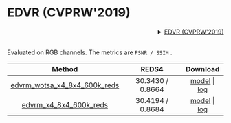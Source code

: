 # EDVR (CVPRW'2019)

<!-- [ALGORITHM] -->

<details>
<summary align="right"><a href="https://arxiv.org/abs/1905.02716?utm_source=feedburner&utm_medium=feed&utm_campaign=Feed%253A+arxiv%252FQSXk+%2528ExcitingAds%2521+cs+updates+on+arXiv.org%2529">EDVR (CVPRW'2019)</a></summary>

```bibtex
@InProceedings{wang2019edvr,
  author    = {Wang, Xintao and Chan, Kelvin C.K. and Yu, Ke and Dong, Chao and Loy, Chen Change},
  title     = {EDVR: Video restoration with enhanced deformable convolutional networks},
  booktitle = {The IEEE Conference on Computer Vision and Pattern Recognition Workshops (CVPRW)},
  month     = {June},
  year      = {2019},
}
```

</details>

<br/>

Evaluated on RGB channels.
The metrics are `PSNR / SSIM` .

|                                        Method                                         |       REDS4       |                                                                                                                  Download                                                                                                                   |
| :-----------------------------------------------------------------------------------: | :---------------: | :-----------------------------------------------------------------------------------------------------------------------------------------------------------------------------------------------------------------------------------------: |
| [edvrm_wotsa_x4_8x4_600k_reds](/configs/restorers/edvr/edvrm_wotsa_x4_g8_600k_reds.py) | 30.3430 /  0.8664 | [model](https://download.openmmlab.com/mmediting/restorers/edvr/edvrm_wotsa_x4_8x4_600k_reds_20200522-0570e567.pth) \| [log](https://download.openmmlab.com/mmediting/restorers/edvr/edvrm_wotsa_x4_8x4_600k_reds_20200522_141644.log.json) |
|       [edvrm_x4_8x4_600k_reds](/configs/restorers/edvr/edvrm_x4_g8_600k_reds.py)       | 30.4194 / 0.8684  |       [model](https://download.openmmlab.com/mmediting/restorers/edvr/edvrm_x4_8x4_600k_reds_20210625-e29b71b5.pth) \| [log](https://download.openmmlab.com/mmediting/restorers/edvr/edvrm_x4_8x4_600k_reds_20200622_102544.log.json)       |
